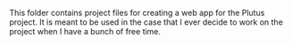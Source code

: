 This folder contains project files for creating a web app for the Plutus project. It is meant to be used in the case that I ever decide to work on the project when I have a bunch of free time.